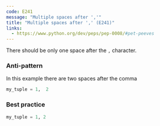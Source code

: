 ```yaml
---
code: E241
message: "Multiple spaces after ','"
title: "Multiple spaces after ',' (E241)"
links:
  - https://www.python.org/dev/peps/pep-0008/#pet-peeves
---
```


There should be only one space after the  `,` character.

### Anti-pattern

In this example there are two spaces after the comma

```python
my_tuple = 1,  2
```

### Best practice

```python
my_tuple = 1, 2
```
